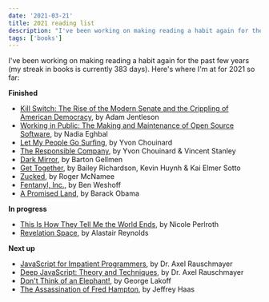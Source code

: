 ```yaml
---
date: '2021-03-21'
title: 2021 reading list
description: "I've been working on making reading a habit again for the past few years (my streak in books is currently 383 days)."
tags: ['books']
---
```


I've been working on making reading a habit again for the past few years (my streak in books is currently 383 days).<!-- excerpt --> Here's where I'm at for 2021 so far:

**Finished**

- [Kill Switch: The Rise of the Modern Senate and the Crippling of American Democracy](https://www.harvard.com/book/kill_switch_the_rise_of_the_modern_senate_and_the_crippling_of_american_dem/), by Adam Jentleson
- [Working in Public: The Making and Maintenance of Open Source Software](https://blas.com/working-in-public/), by Nadia Eghbal
- [Let My People Go Surfing](https://www.patagonia.com/product/let-my-people-go-surfing-revised-paperback-book/BK067.html), by Yvon Chouinard
- [The Responsible Company](https://www.patagonia.com/product/the-responsible-company-what-weve-learned-from-patagonias-first-forty-years-paperback-book/BK233.html), by Yvon Chouinard & Vincent Stanley
- [Dark Mirror](https://www.penguinrandomhouse.com/books/316047/dark-mirror-by-barton-gellman/), by Barton Gellmen
- [Get Together](https://gettogether.world/), by Bailey Richardson, Kevin Huynh & Kai Elmer Sotto
- [Zucked](https://www.penguinrandomhouse.com/books/598206/zucked-by-roger-mcnamee/), by Roger McNamee
- [Fentanyl, Inc.](https://groveatlantic.com/book/fentanyl-inc/), by Ben Weshoff
- [A Promised Land](https://obamabook.com/), by Barack Obama

**In progress**

- [This Is How They Tell Me the World Ends](https://www.bloomsbury.com/us/this-is-how-they-tell-me-the-world-ends-9781635576061/), by Nicole Perlroth
- [Revelation Space](http://www.alastairreynolds.com/release/revelation-space/), by Alastair Reynolds

**Next up**

- [JavaScript for Impatient Programmers](https://exploringjs.com/impatient-js/), by Dr. Axel Rauschmayer
- [Deep JavaScript: Theory and Techniques](https://exploringjs.com/deep-js/), by Dr. Axel Rauschmayer
- [Don't Think of an Elephant!](https://georgelakoff.com/books/dont_think_of_an_elephant_know_your_values_and_frame_the_debatethe_essential_guide_for_progressives-119190455949080/), by George Lakoff
- [The Assassination of Fred Hampton](https://www.amazon.com/Assassination-Fred-Hampton-Chicago-Murdered/dp/1569767092), by Jeffrey Haas

